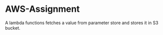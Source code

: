 # AWS-Assignment
A lambda functions fetches a value from parameter store and stores it in S3 bucket.
